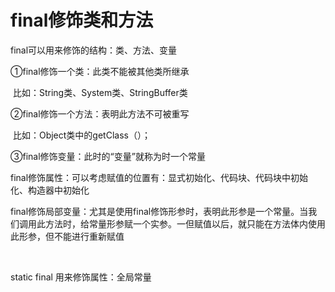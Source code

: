 # final修饰类和方法
final可以用来修饰的结构：类、方法、变量

①final修饰一个类：此类不能被其他类所继承

​	比如：String类、System类、StringBuffer类

②final修饰一个方法：表明此方法不可被重写

​	比如：Object类中的getClass（）；

③final修饰变量：此时的“变量”就称为时一个常量

​    final修饰属性：可以考虑赋值的位置有：显式初始化、代码块、代码块中初始化、构造器中初始化

​    final修饰局部变量：尤其是使用final修饰形参时，表明此形参是一个常量。当我们调用此方法时，给常量形参赋一个实参。一但赋值以后，就只能在方法体内使用此形参，但不能进行重新赋值

 

static final 用来修饰属性：全局常量


